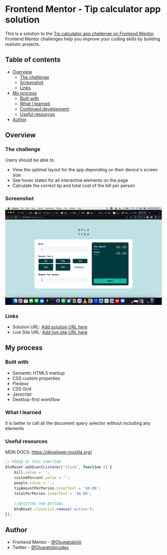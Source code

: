 # Frontend Mentor - Tip calculator app solution

This is a solution to the [Tip calculator app challenge on Frontend Mentor](https://www.frontendmentor.io/challenges/tip-calculator-app-ugJNGbJUX). Frontend Mentor challenges help you improve your coding skills by building realistic projects.

## Table of contents

-   [Overview](#overview)
    -   [The challenge](#the-challenge)
    -   [Screenshot](#screenshot)
    -   [Links](#links)
-   [My process](#my-process)
    -   [Built with](#built-with)
    -   [What I learned](#what-i-learned)
    -   [Continued development](#continued-development)
    -   [Useful resources](#useful-resources)
-   [Author](#author)

## Overview

### The challenge

Users should be able to:

-   View the optimal layout for the app depending on their device's screen size
-   See hover states for all interactive elements on the page
-   Calculate the correct tip and total cost of the bill per person

### Screenshot

![](images/Screenshot%202023-07-09%20at%2000.57.10.png)

### Links

-   Solution URL: [Add solution URL here](https://your-solution-url.com)
-   Live Site URL: [Add live site URL here](https://your-live-site-url.com)

## My process

### Built with

-   Semantic HTML5 markup
-   CSS custom properties
-   Flexbox
-   CSS Grid
-   Javscript
-   Desktop-first workflow

### What I learned

it is better to call all the document query selector without including any elements

### Useful resources

MDN DOCS: https://developer.mozilla.org/

```js
// PROUD OF THIS FUNCTION
btnReset.addEventListener('click', function () {
    bill.value = '';
    customPercent.value = '';
    people.value = '';
    tipAmountPerPerson.innerText = '$0.00';
    totalPerPerson.innerText = '$0.00';

    //RESETING THR BUTTONS
    btnReset.classList.remove('active');
});
```

## Author

-   Frontend Mentor - [@Oluwatobiiiiii](https://www.frontendmentor.io/profile/Oluwatobiiiiii)
-   Twitter - [@Oluwatobicodes](https://www.twitter.com/Oluwatobicodes)
